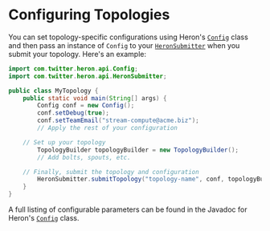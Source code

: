 # Configuring Topologies

You can set topology-specific configurations using Heron's
[`Config`](http://heronproject.github.io/topology-api/com/twitter/heron/api/Config)
class and then pass an instance of `Config` to your
[`HeronSubmitter`](http://heronproject.github.io/topology-api/com/twitter/heron/api/HeronSubmitter)
when you submit your topology. Here's an example:

```java
import com.twitter.heron.api.Config;
import com.twitter.heron.api.HeronSubmitter;

public class MyTopology {
    public static void main(String[] args) {
        Config conf = new Config();
        conf.setDebug(true);
        conf.setTeamEmail("stream-compute@acme.biz");
        // Apply the rest of your configuration

	// Set up your topology
        TopologyBuilder topologyBuilder = new TopologyBuilder();
        // Add bolts, spouts, etc.

	// Finally, submit the topology and configuration   
        HeronSubmitter.submitTopology("topology-name", conf, topologyBuilder.createTopology());
    } 
}
```

A full listing of configurable parameters can be found in the Javadoc for
Heron's
[`Config`](http://heronproject.github.io/topology-api/com/twitter/heron/api/Config)
class.
